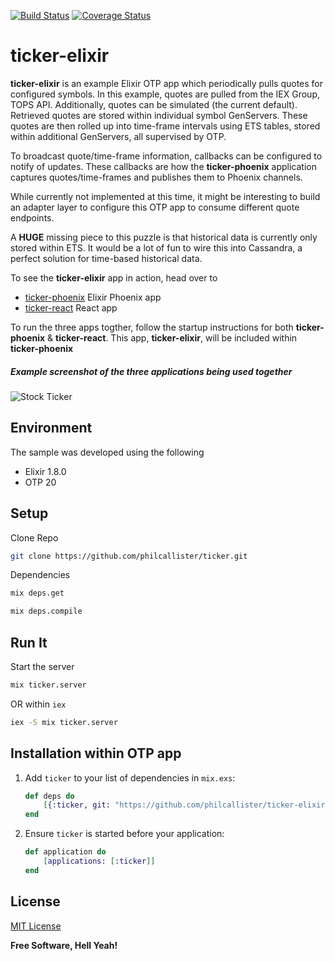 [![Build Status](https://travis-ci.org/philcallister/ticker-elixir.svg?branch=elixir_1.8_iex)](https://travis-ci.org/philcallister/ticker-elixir)
[![Coverage Status](https://coveralls.io/repos/github/philcallister/ticker-elixir/badge.svg?branch=elixir_1.8_iex)](https://coveralls.io/github/philcallister/ticker-elixir?branch=elixir_1.8_iex)

# ticker-elixir

**ticker-elixir** is an example Elixir OTP app which periodically pulls quotes for configured symbols. In this example, quotes are
pulled from the IEX Group, TOPS API. Additionally, quotes can be simulated (the current default). Retrieved quotes are stored within individual symbol GenServers.
These quotes are then rolled up into time-frame intervals using ETS tables, stored within additional GenServers, all supervised by OTP.

To broadcast quote/time-frame information, callbacks can be configured to notify of updates. These callbacks are how the
**ticker-phoenix** application captures quotes/time-frames and publishes them to Phoenix channels.

While currently not implemented at this time, it might be interesting to build an adapter layer to configure this OTP app to consume
different quote endpoints.

A **HUGE** missing piece to this puzzle is that historical data is currently only stored within ETS. It would be a lot of fun to wire this into Cassandra, a perfect solution for time-based historical data.

To see the **ticker-elixir** app in action, head over to
- [ticker-phoenix](https://github.com/philcallister/ticker-phoenix) Elixir Phoenix app
- [ticker-react](https://github.com/philcallister/ticker-react) React app

To run the three apps togther, follow the startup instructions for both **ticker-phoenix** & **ticker-react**. This app, **ticker-elixir**,  will be included within **ticker-phoenix**

##### Example screenshot of the three applications being used together
![Stock Ticker](/screen-shot.gif?raw=true "Stock Ticker Example")

## Environment

The sample was developed using the following 

- Elixir 1.8.0
- OTP 20

## Setup

Clone Repo
```bash
git clone https://github.com/philcallister/ticker.git
```

Dependencies
```bash
mix deps.get
```
```bash
mix deps.compile
```

## Run It

Start the server

```bash
mix ticker.server
```

OR within ```iex```

```bash
iex -S mix ticker.server
```

## Installation within OTP app 

1. Add `ticker` to your list of dependencies in `mix.exs`:

	```elixir
	def deps do
		[{:ticker, git: "https://github.com/philcallister/ticker-elixir.git"}]
	end
	```

2. Ensure `ticker` is started before your application:

	```elixir
	def application do
		[applications: [:ticker]]
	end
	```

## License

[MIT License](http://www.opensource.org/licenses/MIT)

**Free Software, Hell Yeah!**
